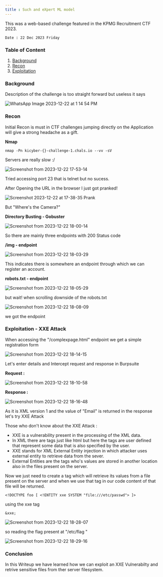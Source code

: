 ```yaml
---
title : Such and eXpert ML model 
---
```


This was a web-based challenge featured in the KPMG Recruitment CTF 2023.

`Date : 22 Dec 2023 Friday`

### Table of Content 

1. [Background](#Background)
2. [Recon](#Recon)
3. [Exploitation](#exploitation---xxe-attack)

### Background 

Description of the challenge is too straight forward but useless it says 


![WhatsApp Image 2023-12-22 at 1 14 54 PM](https://github.com/kris3c/kris3c.github.io/assets/128035061/d2cb63d3-b7a4-4915-ae3b-8b3e2684b2aa)

### Recon 

Initial Recon is must in CTF challenges jumping directly on the Application will give a strong headache as a gift.

**Nmap**

```
nmap -Pn kicyber-{}-challenge-1.chals.io --vv -sV  
```

Servers are really slow :/

![Screenshot from 2023-12-22 17-53-14](https://github.com/kris3c/kris3c.github.io/assets/128035061/a6171fcb-b4bb-42e5-bed1-46a9042eb19e)

Tried accessing port 23 that is telnet but no sucess.

After Opening the URL in the browser I just got pranked!

![Screenshot 2023-12-22 at 17-38-35 Prank](https://github.com/kris3c/kris3c.github.io/assets/128035061/b8f48ef3-0e18-41d6-afbe-5c119bbe139a)

But "Where's the Camera?"

**Directory Busting - Gobuster**

![Screenshot from 2023-12-22 18-00-14](https://github.com/kris3c/kris3c.github.io/assets/128035061/18f47a6f-6290-4fd3-94e0-098df83eb5db)

So there are mainly three endpoints with 200 Status code 

**/img - endpoint**

![Screenshot from 2023-12-22 18-03-29](https://github.com/kris3c/kris3c.github.io/assets/128035061/f370cd58-47e7-45aa-a099-e6b1a2ec84b0)

This indicates there is somewhere an endpoint through which we can register an account.

**robots.txt - endpoint**

![Screenshot from 2023-12-22 18-05-29](https://github.com/kris3c/kris3c.github.io/assets/128035061/4e9cbca7-397c-4830-bcbf-92d4a6758c53)

but wait! when scrolling downside of the robots.txt 

![Screenshot from 2023-12-22 18-08-09](https://github.com/kris3c/kris3c.github.io/assets/128035061/e2c4f49b-b666-44e2-abfb-eedd1449a555)

we got the endpoint 

### Exploitation - XXE Attack

When accessing the "/complexpage.html" endpoint we get a simple registration form

![Screenshot from 2023-12-22 18-14-15](https://github.com/kris3c/kris3c.github.io/assets/128035061/f2061b95-08eb-4aec-ba16-0cbba209a6f5)

Let's enter details and Intercept request and response in Burpsuite

**Request :**

![Screenshot from 2023-12-22 18-10-58](https://github.com/kris3c/kris3c.github.io/assets/128035061/2788caa4-e034-4e07-9d80-371129382605)


**Response :**

![Screenshot from 2023-12-22 18-16-48](https://github.com/kris3c/kris3c.github.io/assets/128035061/ff2f6291-67e4-4289-a604-8a690a2fd38a)


As it is XML version 1 and the value of "Email" is returned in the response let's try XXE Attack 

Those who don't know about the XXE Attack :

- XXE is a vulnerability present in the processing of the XML data. 
- In XML there are tags just like html but here the tags are user defined that represent some data that is also specified by the user.
- XXE stands for XML External Entity injection in which attacker uses external entity to retrieve data from the sever.
- External Entities are the tags who's values are stored in another location also in the files present on the server.

Now we just need to create a tag which will retrieve its values from a file present on the server and when we use that tag in our code content of that file will be returned.

```
<!DOCTYPE foo [ <!ENTITY xxe SYSTEM "file:///etc/passwd"> ]>
```

using the xxe tag 

```
&xxe;
```

![Screenshot from 2023-12-22 18-28-07](https://github.com/kris3c/kris3c.github.io/assets/128035061/ee31e138-dc0f-4851-930c-b901c65ee90f)


so reading the flag present at "/etc/flag "

![Screenshot from 2023-12-22 18-29-16](https://github.com/kris3c/kris3c.github.io/assets/128035061/5f043db5-acac-4bda-92cf-8eb8a3eaf22e)


### Conclusion 

In this Writeup we have learned how we can exploit an XXE Vulnerabilty and retrive sensitive files from ther server filesystem.
